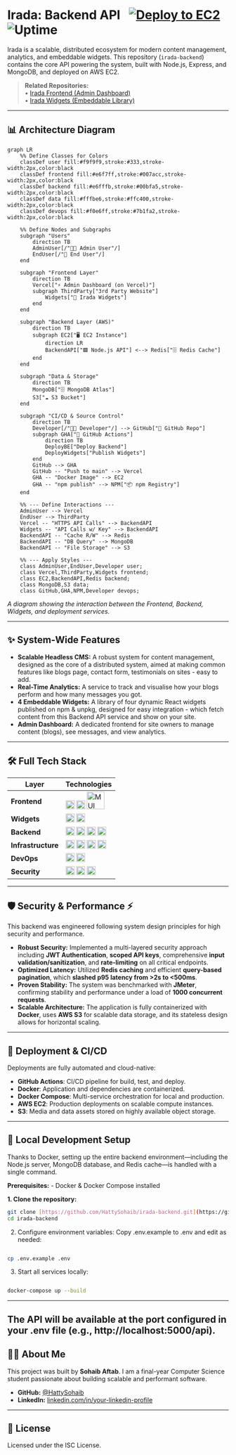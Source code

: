 # Irada: Backend API &nbsp; [![Deploy to EC2](https://github.com/HattySohaib/Headless-CMS-Backend/actions/workflows/deploy.yml/badge.svg)](https://github.com/HattySohaib/Headless-CMS-Backend/actions/workflows/deploy.yml) &nbsp; ![Uptime](https://img.shields.io/uptimerobot/status/m801235338-105a5c4b7ca0dfdc8786cc74)

Irada is a scalable, distributed ecosystem for modern content management, analytics, and embeddable widgets. This repository (`irada-backend`) contains the core API powering the system, built with Node.js, Express, and MongoDB, and deployed on AWS EC2.

> **Related Repositories:**  
> • [Irada Frontend (Admin Dashboard)](https://github.com/HattySohaib/irada-frontend)  
> • [Irada Widgets (Embeddable Library)](https://github.com/HattySohaib/irada-widgets)

---

## 📊 Architecture Diagram

```mermaid
graph LR
    %% Define Classes for Colors
    classDef user fill:#f9f9f9,stroke:#333,stroke-width:2px,color:black
    classDef frontend fill:#e6f7ff,stroke:#007acc,stroke-width:2px,color:black
    classDef backend fill:#e6fffb,stroke:#00bfa5,stroke-width:2px,color:black
    classDef data fill:#fffbe6,stroke:#ffc400,stroke-width:2px,color:black
    classDef devops fill:#f0e6ff,stroke:#7b1fa2,stroke-width:2px,color:black

    %% Define Nodes and Subgraphs
    subgraph "Users"
        direction TB
        AdminUser[/"🧑‍💻 Admin User"/]
        EndUser[/"👥 End User"/]
    end

    subgraph "Frontend Layer"
        direction TB
        Vercel["⚡️ Admin Dashboard (on Vercel)"]
        subgraph ThirdParty["3rd Party Website"]
            Widgets["🧩 Irada Widgets"]
        end
    end

    subgraph "Backend Layer (AWS)"
        direction TB
        subgraph EC2["🖥️ EC2 Instance"]
            direction LR
            BackendAPI["🟩 Node.js API"] <--> Redis["🗄️ Redis Cache"]
        end
    end

    subgraph "Data & Storage"
        direction TB
        MongoDB["🗄️ MongoDB Atlas"]
        S3["☁️ S3 Bucket"]
    end

    subgraph "CI/CD & Source Control"
        direction TB
        Developer[/"👨‍💻 Developer"/] --> GitHub["🐙 GitHub Repo"]
        subgraph GHA["🤖 GitHub Actions"]
            direction TB
            DeployBE["Deploy Backend"]
            DeployWidgets["Publish Widgets"]
        end
        GitHub --> GHA
        GitHub -- "Push to main" --> Vercel
        GHA -- "Docker Image" --> EC2
        GHA -- "npm publish" --> NPM["📦 npm Registry"]
    end

    %% --- Define Interactions ---
    AdminUser --> Vercel
    EndUser --> ThirdParty
    Vercel -- "HTTPS API Calls" --> BackendAPI
    Widgets -- "API Calls w/ Key" --> BackendAPI
    BackendAPI -- "Cache R/W" --> Redis
    BackendAPI -- "DB Query" --> MongoDB
    BackendAPI -- "File Storage" --> S3
    
    %% --- Apply Styles ---
    class AdminUser,EndUser,Developer user;
    class Vercel,ThirdParty,Widgets frontend;
    class EC2,BackendAPI,Redis backend;
    class MongoDB,S3 data;
    class GitHub,GHA,NPM,Developer devops;
```
*A diagram showing the interaction between the Frontend, Backend, Widgets, and deployment services.*

---

## ✨ System-Wide Features

- **Scalable Headless CMS:** A robust system for content management, designed as the core of a distributed system, aimed at making common features like blogs page, contact form, testimonials on sites - easy to add.
- **Real-Time Analytics:** A service to track and visualise how your blogs perform and how many messages you got.
- **4 Embeddable Widgets:** A library of four dynamic React widgets published on npm & unpkg, designed for easy integration - which fetch content from this Backend API service and show on your site.
- **Admin Dashboard:** A dedicated frontend for site owners to manage content (blogs), see messages, and view analytics.

---

## 🛠️ Full Tech Stack

| Layer           | Technologies                                                                                                                                                                                                                                                                                       |
|-----------------|----------------------------------------------------------------------------------------------------------------------------------------------------------------------------------------------------------------------------------------------------------------------------------------------------|
| **Frontend** | <img src="https://img.shields.io/badge/React-61DAFB?logo=react&logoColor=black" height="20"> <img src="https://img.shields.io/badge/Vercel-000?logo=vercel" height="20">  <img src="https://img.shields.io/badge/MUI%20X-007FFF?logo=mui&logoColor=white" height="40" alt="MUI XCharts" />                                                
| **Widgets** | <img src="https://img.shields.io/badge/React-61DAFB?logo=react&logoColor=black" height="20"> <img src="https://img.shields.io/badge/npm-CB3837?logo=npm&logoColor=white" height="20">                                                                                                                    |
| **Backend** | <img src="https://img.shields.io/badge/Node.js-339933?logo=node.js&logoColor=white" height="20"> <img src="https://img.shields.io/badge/Express-000?logo=express&logoColor=white" height="20"> <img src="https://img.shields.io/badge/MongoDB-47A248?logo=mongodb&logoColor=white" height="20"> <img src="https://img.shields.io/badge/Redis-DC382D?logo=redis&logoColor=white" height="20"> |
| **Infrastructure** | <img src="https://img.shields.io/badge/AWS-232F3E?logo=amazonaws&logoColor=white" height="20"> <img src="https://img.shields.io/badge/S3-569A31?logo=amazon-s3&logoColor=white" height="20"> <img src="https://img.shields.io/badge/Docker-2496ED?logo=docker&logoColor=white" height="20"> <img src="https://img.shields.io/badge/docker--compose-000?logo=docker&logoColor=white" height="20"> |
| **DevOps** | <img src="https://img.shields.io/badge/GitHub%20Actions-2088FF?logo=github-actions&logoColor=white" height="20"> <img src="https://img.shields.io/badge/JMeter-E84E0F?logo=apache-jmeter&logoColor=white" height="20">                                                                                      |
| **Security** | <img src="https://img.shields.io/badge/JWT-000?logo=jsonwebtokens&logoColor=white" height="20"> <img src="https://img.shields.io/badge/Helmet-000?logo=node.js&logoColor=white" height="20"> <img src="https://img.shields.io/badge/Bcrypt-000?logo=bcrypt&logoColor=white" height="20">                                |

---

## 🛡️ Security & Performance ⚡

This backend was engineered following system design principles for high security and performance.

-   **Robust Security:** Implemented a multi-layered security approach including **JWT Authentication**, **scoped API keys**, comprehensive **input validation/sanitization**, and **rate-limiting** on all critical endpoints.
-   **Optimized Latency:** Utilized **Redis caching** and efficient **query-based pagination**, which **slashed p95 latency from >2s to <500ms**.
-   **Proven Stability:** The system was benchmarked with **JMeter**, confirming stability and performance under a load of **1000 concurrent requests**.
-   **Scalable Architecture:** The application is fully containerized with **Docker**, uses **AWS S3** for scalable data storage, and its stateless design allows for horizontal scaling.

---

## 🚀 Deployment & CI/CD

Deployments are fully automated and cloud-native:
- **GitHub Actions**: CI/CD pipeline for build, test, and deploy.
- **Docker**: Application and dependencies are containerized.
- **Docker Compose**: Multi-service orchestration for local and production.
- **AWS EC2**: Production deployments on scalable compute instances.
- **S3**: Media and data assets stored on highly available object storage.

---

## 🔧 Local Development Setup

Thanks to Docker, setting up the entire backend environment—including the Node.js server, MongoDB database, and Redis cache—is handled with a single command.

**Prerequisites:** - Docker & Docker Compose installed  

**1. Clone the repository:**
```sh
git clone [https://github.com/HattySohaib/irada-backend.git](https://github.com/HattySohaib/irada-backend.git)
cd irada-backend
```
2. Configure environment variables: Copy .env.example to .env and edit as needed:

```Bash

cp .env.example .env
```
3. Start all services locally:
```Bash

docker-compose up --build
```
---
The API will be available at the port configured in your .env file (e.g., http://localhost:5000/api).
---

## 👨‍💻 About Me

This project was built by **Sohaib Aftab**. I am a final-year Computer Science student passionate about building scalable and performant software.

* **GitHub:** [@HattySohaib](https://github.com/HattySohaib)
* **LinkedIn:** [linkedin.com/in/your-linkedin-profile](https://www.linkedin.com/in/sohaibaftab/)

---

## 📄 License

Licensed under the ISC License.
